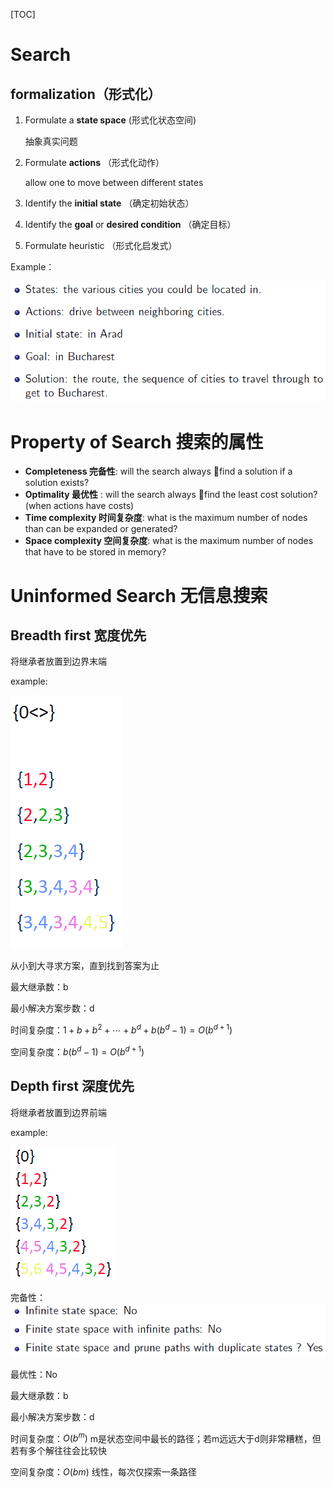 [TOC]

# Search

## formalization（形式化）

1. Formulate a **state space** (形式化状态空间)

   抽象真实问题

2. Formulate **actions** （形式化动作）

   allow one to move between different states

3. Identify the **initial state** （确定初始状态）

4. Identify the **goal** or **desired condition** （确定目标）

5. Formulate heuristic （形式化启发式）

Example：

![1545749255236](assets/1545749255236.png)

# Property of Search 搜索的属性

- **Completeness 完备性**: will the search always find a solution if a solution exists?
- **Optimality 最优性** : will the search always find the least cost solution? (when actions have costs)
- **Time complexity 时间复杂度**: what is the maximum number of nodes than can be expanded or generated?
- **Space complexity 空间复杂度**: what is the maximum number of nodes that have to be stored in memory?

# Uninformed Search 无信息搜索

## Breadth first 宽度优先

将继承者放置到边界末端

example:

![1545751783080](assets/1545751783080.png)

从小到大寻求方案，直到找到答案为止

最大继承数：b

最小解决方案步数：d

时间复杂度：$1 + b + b^2 + \cdots + b^d + b(b^d - 1) = O(b^{d+1})$

空间复杂度：$b(b^d-1) = O(b^{d+1})$

## Depth first 深度优先

将继承者放置到边界前端

example:

![1545753323707](assets/1545753323707.png)

完备性：![1545753543414](assets/1545753543414.png)

最优性：No

最大继承数：b

最小解决方案步数：d

时间复杂度：$O(b^m)$ m是状态空间中最长的路径；若m远远大于d则非常糟糕，但若有多个解往往会比较快

空间复杂度：$O(bm)$ 线性，每次仅探索一条路径